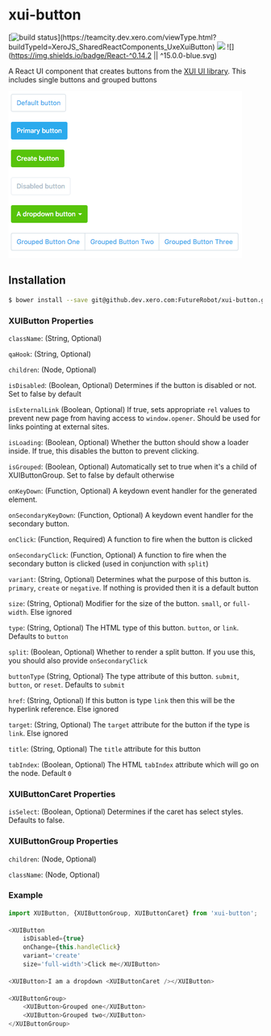 xui-button
==========
[![build status](https://teamcity.dev.xero.com/app/rest/builds/buildType:(id:XeroJS_SharedReactComponents_UxeXuiButton)/statusIcon)](https://teamcity.dev.xero.com/viewType.html?buildTypeId=XeroJS_SharedReactComponents_UxeXuiButton)
![](https://img.shields.io/badge/XUI-^10.0.0-blue.svg)
![](https://img.shields.io/badge/React-^0.14.2 || ^15.0.0-blue.svg)

A React UI component that creates buttons from the [XUI UI library](https://github.dev.xero.com/pages/Style/xui/section-buttons.html). This includes single buttons and grouped buttons

![](example/buttons.png)

## Installation

```bash
$ bower install --save git@github.dev.xero.com:FutureRobot/xui-button.git
```

### XUIButton Properties

`className`: (String, Optional)

`qaHook`: (String, Optional)

`children`: (Node, Optional)

`isDisabled`: (Boolean, Optional) Determines if the button is disabled or not. Set to false by default

`isExternalLink` (Boolean, Optional) If true, sets appropriate `rel` values to prevent new page from having access to `window.opener`. Should be used for links pointing at external sites.

`isLoading`: (Boolean, Optional) Whether the button should show a loader inside. If true, this disables the button to prevent clicking.

`isGrouped`: (Boolean, Optional) Automatically set to true when it's a child of XUIButtonGroup. Set to false by default otherwise

`onKeyDown`: (Function, Optional) A keydown event handler for the generated element.

`onSecondaryKeyDown`: (Function, Optional) A keydown event handler for the secondary button.

`onClick`: (Function, Required) A function to fire when the button is clicked

`onSecondaryClick`: (Function, Optional) A function to fire when the secondary button is clicked (used in conjunction with `split`)

`variant`: (String, Optional) Determines what the purpose of this button is. `primary`, `create` or `negative`. If nothing is provided then it is a default button

`size`: (String, Optional) Modifier for the size of the button. `small`, or `full-width`. Else ignored

`type`: (String, Optional) The HTML type of this button. `button`, or `link`. Defaults to `button`

`split`: (Boolean, Optional) Whether to render a split button. If you use this, you should also provide `onSecondaryClick`

`buttonType` (String, Optional} The type attribute of this button. `submit`, `button`, or `reset`. Defaults to `submit`

`href`: (String, Optional) If this button is type `link` then this will be the hyperlink reference. Else ignored

`target`: (String, Optional) The `target` attribute for the button if the type is `link`. Else ignored

`title`: (String, Optional) The `title` attribute for this button

`tabIndex`: (Boolean, Optional) The HTML `tabIndex` attribute which will go on the node.  Default `0`

### XUIButtonCaret Properties
`isSelect`: (Boolean, Optional) Determines if the caret has select styles. Defaults to false.

### XUIButtonGroup Properties
`children`: (Node, Optional)

`className`: (Node, Optional)

### Example
```js
import XUIButton, {XUIButtonGroup, XUIButtonCaret} from 'xui-button';

<XUIButton
	isDisabled={true}
	onChange={this.handleClick}
	variant='create'
	size='full-width'>Click me</XUIButton>

<XUIButton>I am a dropdown <XUIButtonCaret /></XUIButton>

<XUIButtonGroup>
	<XUIButton>Grouped one</XUIButton>
	<XUIButton>Grouped two</XUIButton>
</XUIButtonGroup>

```

